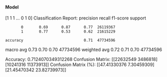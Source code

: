 #### Model
[1 1 1 ... 0 1 0]
Classification Report:
              precision    recall  f1-score   support

           0       0.69      0.87      0.77  26119367
           1       0.77      0.53      0.62  21615229

    accuracy                           0.71  47734596
   macro avg       0.73      0.70      0.70  47734596
weighted avg       0.72      0.71      0.70  47734596

Accuracy: 0.7124070349312268
Confusion Matrix:
[[22632549  3486818]
 [10241316 11373913]]
Confusion Matrix (%):
[[47.41330376  7.30459309]
 [21.45470342 23.82739973]]
